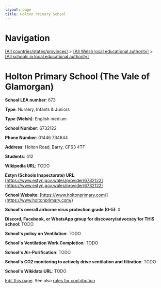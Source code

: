 ```yaml
---
layout: page
title: Holton Primary School
---
```

# Navigation

[[All countries/states/provinces]](../../..) > [[All Welsh local educational authority]](../..) > [[All schools in local educational authority]](..)

# Holton Primary School (The Vale of Glamorgan)

**School LEA number**: 673

**Type**: Nursery, Infants & Juniors

**Type (Welsh)**: English medium

**School Number**: 6732122

**Phone Number**: 01446 734844

**Address**: Holton Road, Barry, CF63 4TF

**Students**: 412

**Wikipedia URL**: TODO

**Estyn (Schools Inspectorate) URL**: [https://www.estyn.gov.wales/provider/6732122](https://www.estyn.gov.wales/provider/6732122)

**School Website**: [https://www.holtonprimary.com/](https://www.holtonprimary.com/)

**School's overall airborne virus protection grade (0-5)**: 0

**Discord, Facebook, or WhatsApp group for discovery/advocacy for THIS school**: TODO

**School's policy on Ventilation**: TODO

**School's Ventilation Work Completion**: TODO

**School's Air-Purification**: TODO

**School's CO2 monitoring to actively drive ventilation and filtration**: TODO

**School's Wikidata URL**: TODO




[Edit this page](https://github.com/VentilationProject/Wales/edit/prif/./The_Vale_of_Glamorgan/Holton_Primary_School.md). See also [rules for contribution](../../../contribution-rules/)